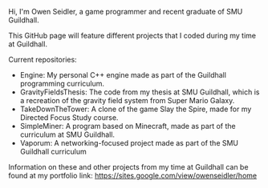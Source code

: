 Hi, I'm Owen Seidler, a game programmer and recent graduate of SMU Guildhall.

This GitHub page will feature different projects that I coded during my time at Guildhall. 

Current repositories:
- Engine: My personal C++ engine made as part of the Guildhall programming curriculum.
- GravityFieldsThesis: The code from my thesis at SMU Guildhall, which is a recreation of the gravity field system from Super Mario Galaxy.
- TakeDownTheTower: A clone of the game Slay the Spire, made for my Directed Focus Study course.
- SimpleMiner: A program based on Minecraft, made as part of the curriculum at SMU Guildhall.
- Vaporum: A networking-focused project made as part of the SMU Guildhall curriculum

Information on these and other projects from my time at Guildhall can be found at my portfolio link:
https://sites.google.com/view/owenseidler/home

<!---
oseidler/oseidler is a ✨ special ✨ repository because its `README.md` (this file) appears on your GitHub profile.
You can click the Preview link to take a look at your changes.
--->

